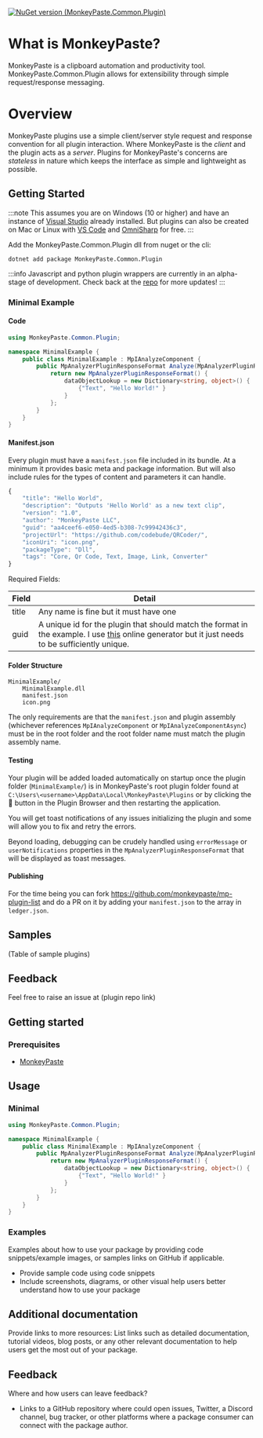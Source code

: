 ﻿[![NuGet version (MonkeyPaste.Common.Plugin)](https://img.shields.io/nuget/v/MonkeyPaste.Common.Plugin)](https://www.nuget.org/packages/MonkeyPaste.Common.Plugin/)

# What is MonkeyPaste?
MonkeyPaste is a clipboard automation and productivity tool. MonkeyPaste.Common.Plugin allows for extensibility through simple request/response messaging. 


# Overview

MonkeyPaste plugins use a simple client/server style request and response convention for all plugin interaction. Where MonkeyPaste is the *client* and the plugin acts as a *server*. Plugins for MonkeyPaste's concerns are *stateless* in nature which keeps the interface as simple and lightweight as possible.

## Getting Started

:::note
This assumes you are on Windows (10 or higher) and have an instance of [Visual Studio](https://visualstudio.microsoft.com/vs/community/) already installed. But plugins can also be created on Mac or Linux with [VS Code](https://code.visualstudio.com/download) and [OmniSharp](http://www.omnisharp.net/) for free.
:::

Add the MonkeyPaste.Common.Plugin dll from nuget or the cli:
```
dotnet add package MonkeyPaste.Common.Plugin
```

:::info 
Javascript and python plugin wrappers are currently in an alpha-stage of development. Check back at the [repo](https://github.com/monkeypaste) for more updates!
:::

### Minimal Example

#### Code

```csharp
using MonkeyPaste.Common.Plugin;

namespace MinimalExample {
    public class MinimalExample : MpIAnalyzeComponent {
        public MpAnalyzerPluginResponseFormat Analyze(MpAnalyzerPluginRequestFormat req) {
            return new MpAnalyzerPluginResponseFormat() {
                dataObjectLookup = new Dictionary<string, object>() {
                    {"Text", "Hello World!" }
                }
            };
        }
    }
}
```

#### Manifest.json
Every plugin must have a `manifest.json` file included in its bundle. At a minimum it provides basic meta and package information. But will also include rules for the types of content and parameters it can handle.
```jsx
{
    "title": "Hello World",
    "description": "Outputs 'Hello World' as a new text clip",
    "version": "1.0",
    "author": "MonkeyPaste LLC",
    "guid": "aa4ceef6-e050-4ed5-b308-7c99942436c3",
    "projectUrl": "https://github.com/codebude/QRCoder/",
    "iconUri": "icon.png",
    "packageType": "Dll",
    "tags": "Core, Qr Code, Text, Image, Link, Converter"
}
```
 Required Fields:

| Field | Detail|
| --- | --- | 
| title | Any name is fine but it must have one |
| guid | A unique id for the plugin that should match the format in the example. I use [this](https://www.guidgenerator.com/online-guid-generator.aspx) online generator but it just needs to be sufficiently unique. |


#### Folder Structure

```
MinimalExample/
    MinimalExample.dll
    manifest.json
    icon.png
```
The only requirements are that the `manifest.json` and plugin assembly (whichever references `MpIAnalyzeComponent` or `MpIAnalyzeComponentAsync`) must be in the root folder and the root folder name must match the plugin assembly name.

#### Testing
Your plugin will be added loaded automatically on startup once the plugin folder (`MinimalExample/`) is in MonkeyPaste's root plugin folder found at `C:\Users\<username>\AppData\Local\MonkeyPaste\Plugins` or by clicking the 📁 button in the Plugin Browser and then restarting the application.

You will get toast notifications of any issues initializing the plugin and some will allow you to fix and retry the errors. 

Beyond loading, debugging can be crudely handled using `errorMessage` or `userNotifications` properties in the `MpAnalyzerPluginResponseFormat` that will be displayed as toast messages.

#### Publishing
For the time being you can fork https://github.com/monkeypaste/mp-plugin-list and do a PR on it by adding your `manifest.json` to the array in `ledger.json`. 

## Samples
(Table of sample plugins)

## Feedback
Feel free to raise an issue at (plugin repo link)





## Getting started


### Prerequisites

- [MonkeyPaste](https://www.monkeypaste.com/download)

## Usage

### Minimal 
```c#
using MonkeyPaste.Common.Plugin;

namespace MinimalExample {
    public class MinimalExample : MpIAnalyzeComponent {
        public MpAnalyzerPluginResponseFormat Analyze(MpAnalyzerPluginRequestFormat req) {
            return new MpAnalyzerPluginResponseFormat() {
                dataObjectLookup = new Dictionary<string, object>() {
                    {"Text", "Hello World!" }
                }
            };
        }
    }
}
```

### Examples

Examples about how to use your package by providing code snippets/example images, or samples links on GitHub if applicable. 

- Provide sample code using code snippets
- Include screenshots, diagrams, or other visual help users better understand how to use your package

## Additional documentation

Provide links to more resources: List links such as detailed documentation, tutorial videos, blog posts, or any other relevant documentation to help users get the most out of your package.

## Feedback

Where and how users can leave feedback?

- Links to a GitHub repository where could open issues, Twitter, a Discord channel, bug tracker, or other platforms where a package consumer can connect with the package author.